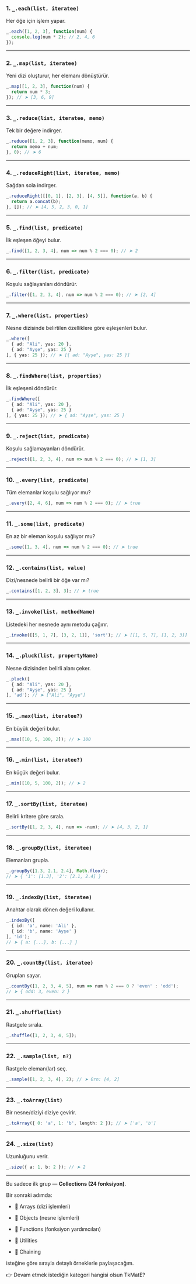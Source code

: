 
### 1. `_.each(list, iteratee)`

Her öğe için işlem yapar.

```ts
_.each([1, 2, 3], function(num) {
  console.log(num * 2); // 2, 4, 6
});
```

---

### 2. `_.map(list, iteratee)`

Yeni dizi oluşturur, her elemanı dönüştürür.

```ts
_.map([1, 2, 3], function(num) {
  return num * 3;
}); // ➤ [3, 6, 9]
```

---

### 3. `_.reduce(list, iteratee, memo)`

Tek bir değere indirger.

```ts
_.reduce([1, 2, 3], function(memo, num) {
  return memo + num;
}, 0); // ➤ 6
```

---

### 4. `_.reduceRight(list, iteratee, memo)`

Sağdan sola indirger.

```ts
_.reduceRight([[0, 1], [2, 3], [4, 5]], function(a, b) {
  return a.concat(b);
}, []); // ➤ [4, 5, 2, 3, 0, 1]
```

---

### 5. `_.find(list, predicate)`

İlk eşleşen öğeyi bulur.

```ts
_.find([1, 2, 3, 4], num => num % 2 === 0); // ➤ 2
```

---

### 6. `_.filter(list, predicate)`

Koşulu sağlayanları döndürür.

```ts
_.filter([1, 2, 3, 4], num => num % 2 === 0); // ➤ [2, 4]
```

---

### 7. `_.where(list, properties)`

Nesne dizisinde belirtilen özelliklere göre eşleşenleri bulur.

```ts
_.where([
  { ad: "Ali", yas: 20 },
  { ad: "Ayşe", yas: 25 }
], { yas: 25 }); // ➤ [{ ad: "Ayşe", yas: 25 }]
```

---

### 8. `_.findWhere(list, properties)`

İlk eşleşeni döndürür.

```ts
_.findWhere([
  { ad: "Ali", yas: 20 },
  { ad: "Ayşe", yas: 25 }
], { yas: 25 }); // ➤ { ad: "Ayşe", yas: 25 }
```

---

### 9. `_.reject(list, predicate)`

Koşulu sağlamayanları döndürür.

```ts
_.reject([1, 2, 3, 4], num => num % 2 === 0); // ➤ [1, 3]
```

---

### 10. `_.every(list, predicate)`

Tüm elemanlar koşulu sağlıyor mu?

```ts
_.every([2, 4, 6], num => num % 2 === 0); // ➤ true
```

---

### 11. `_.some(list, predicate)`

En az bir eleman koşulu sağlıyor mu?

```ts
_.some([1, 3, 4], num => num % 2 === 0); // ➤ true
```

---

### 12. `_.contains(list, value)`

Dizi/nesnede belirli bir öğe var mı?

```ts
_.contains([1, 2, 3], 3); // ➤ true
```

---

### 13. `_.invoke(list, methodName)`

Listedeki her nesnede aynı metodu çağırır.

```ts
_.invoke([[5, 1, 7], [3, 2, 1]], 'sort'); // ➤ [[1, 5, 7], [1, 2, 3]]
```

---

### 14. `_.pluck(list, propertyName)`

Nesne dizisinden belirli alanı çeker.

```ts
_.pluck([
  { ad: "Ali", yas: 20 },
  { ad: "Ayşe", yas: 25 }
], 'ad'); // ➤ ["Ali", "Ayşe"]
```

---

### 15. `_.max(list, iteratee?)`

En büyük değeri bulur.

```ts
_.max([10, 5, 100, 2]); // ➤ 100
```

---

### 16. `_.min(list, iteratee?)`

En küçük değeri bulur.

```ts
_.min([10, 5, 100, 2]); // ➤ 2
```

---

### 17. `_.sortBy(list, iteratee)`

Belirli kritere göre sırala.

```ts
_.sortBy([1, 2, 3, 4], num => -num); // ➤ [4, 3, 2, 1]
```

---

### 18. `_.groupBy(list, iteratee)`

Elemanları grupla.

```ts
_.groupBy([1.3, 2.1, 2.4], Math.floor); 
// ➤ { '1': [1.3], '2': [2.1, 2.4] }
```

---

### 19. `_.indexBy(list, iteratee)`

Anahtar olarak dönen değeri kullanır.

```ts
_.indexBy([
  { id: 'a', name: 'Ali' },
  { id: 'b', name: 'Ayşe' }
], 'id');
// ➤ { a: {...}, b: {...} }
```

---

### 20. `_.countBy(list, iteratee)`

Grupları sayar.

```ts
_.countBy([1, 2, 3, 4, 5], num => num % 2 === 0 ? 'even' : 'odd');
// ➤ { odd: 3, even: 2 }
```

---

### 21. `_.shuffle(list)`

Rastgele sırala.

```ts
_.shuffle([1, 2, 3, 4, 5]);
```

---

### 22. `_.sample(list, n?)`

Rastgele eleman(lar) seç.

```ts
_.sample([1, 2, 3, 4], 2); // ➤ Örn: [4, 2]
```

---

### 23. `_.toArray(list)`

Bir nesne/diziyi diziye çevirir.

```ts
_.toArray({ 0: 'a', 1: 'b', length: 2 }); // ➤ ['a', 'b']
```

---

### 24. `_.size(list)`

Uzunluğunu verir.

```ts
_.size({ a: 1, b: 2 }); // ➤ 2
```

---

Bu sadece ilk grup — **Collections (24 fonksiyon)**.

Bir sonraki adımda:

- 🔹 Arrays (dizi işlemleri)
    
- 🔹 Objects (nesne işlemleri)
    
- 🔹 Functions (fonksiyon yardımcıları)
    
- 🔹 Utilities
    
- 🔹 Chaining
    

isteğine göre sırayla detaylı örneklerle paylaşacağım.

👉 Devam etmek istediğin kategori hangisi olsun TkMatE?